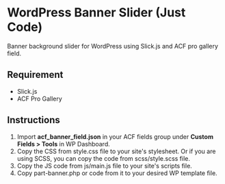 # WordPress Banner Slider (Just Code)
Banner background slider for WordPress using Slick.js and ACF pro gallery field.

## Requirement
- Slick.js
- ACF Pro Gallery

## Instructions
1. Import **acf_banner_field.json** in your ACF fields group under **Custom Fields > Tools** in WP Dashboard.
2. Copy the CSS from style.css file to your site's stylesheet. Or if you are using SCSS, you can copy the code from scss/style.scss file.
3. Copy the JS code from js/main.js file to your site's scripts file.
4. Copy part-banner.php or code from it to your desired WP template file.